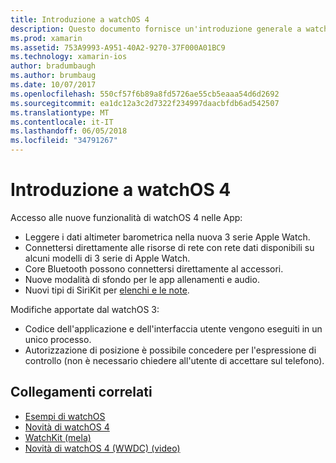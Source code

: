 ```yaml
---
title: Introduzione a watchOS 4
description: Questo documento fornisce un'introduzione generale a watchOS 4, che descrive le nuove funzionalità che sono ora disponibili per gli sviluppatori di Xamarin.
ms.prod: xamarin
ms.assetid: 753A9993-A951-40A2-9270-37F000A01BC9
ms.technology: xamarin-ios
author: bradumbaugh
ms.author: brumbaug
ms.date: 10/07/2017
ms.openlocfilehash: 550cf57f6b89a8fd5726ae55cb5eaaa54d6d2692
ms.sourcegitcommit: ea1dc12a3c2d7322f234997daacbfdb6ad542507
ms.translationtype: MT
ms.contentlocale: it-IT
ms.lasthandoff: 06/05/2018
ms.locfileid: "34791267"
---
```

# <a name="introduction-to-watchos-4"></a>Introduzione a watchOS 4

Accesso alle nuove funzionalità di watchOS 4 nelle App:

* Leggere i dati altimeter barometrica nella nuova 3 serie Apple Watch.
* Connettersi direttamente alle risorse di rete con rete dati disponibili su alcuni modelli di 3 serie di Apple Watch.
* Core Bluetooth possono connettersi direttamente al accessori.
* Nuove modalità di sfondo per le app allenamenti e audio.
* Nuovi tipi di SiriKit per [elenchi e le note](~/ios/platform/introduction-to-ios11/sirikit.md).

Modifiche apportate dal watchOS 3:

* Codice dell'applicazione e dell'interfaccia utente vengono eseguiti in un unico processo.
* Autorizzazione di posizione è possibile concedere per l'espressione di controllo (non è necessario chiedere all'utente di accettare sul telefono).

## <a name="related-links"></a>Collegamenti correlati

- [Esempi di watchOS](https://developer.xamarin.com/samples/watchos/all/)
- [Novità di watchOS 4](https://developer.apple.com/watchos/)
- [WatchKit (mela)](https://developer.apple.com/documentation/watchkit)
- [Novità di watchOS 4 (WWDC) (video)](https://developer.apple.com/videos/play/wwdc2017/205/)
